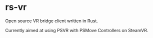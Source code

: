 # rs-vr

Open source VR bridge client written in Rust.

Currently aimed at using PSVR with PSMove Controllers on SteamVR.